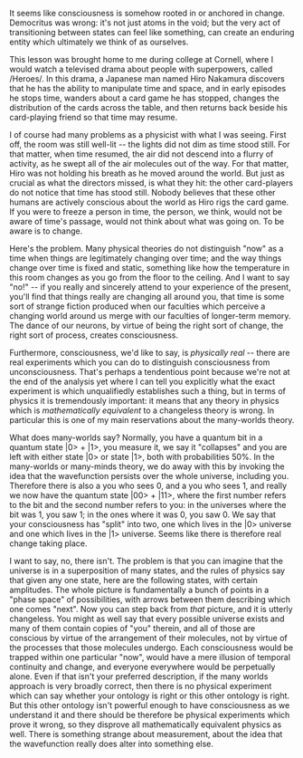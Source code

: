 It seems like consciousness is somehow rooted in or anchored in change.
Democritus was wrong: it's not just atoms in the void; but the very act of
transitioning between states can feel like something, can create an enduring
entity which ultimately we think of as ourselves.

This lesson was brought home to me during college at Cornell, where I would
watch a televised drama about people with superpowers, called /Heroes/. In this
drama, a Japanese man named Hiro Nakamura discovers that he has the ability to
manipulate time and space, and in early episodes he stops time, wanders about a
card game he has stopped, changes the distribution of the cards across the
table, and then returns back beside his card-playing friend so that time may
resume.

I of course had many problems as a physicist with what I was seeing. First off,
the room was still well-lit -- the lights did not dim as time stood still. For
that matter, when time resumed, the air did not descend into a flurry of
activity, as he swept all of the air molecules out of the way. For that matter,
Hiro was not holding his breath as he moved around the world. But just as
crucial as what the directors missed, is what they hit: the other card-players
do not notice that time has stood still. Nobody believes that these other humans
are actively conscious about the world as Hiro rigs the card game. If you were
to freeze a person in time, the person, we think, would not be aware of time's
passage, would not think about what was going on. To be aware is to change.

Here's the problem. Many physical theories do not distinguish "now" as a time
when things are legitimately changing over time; and the way things change over
time is fixed and static, something like how the temperature in this room
changes as you go from the floor to the ceiling. And I want to say "no!" -- if
you really and sincerely attend to your experience of the present, you'll find
that things really are changing all around you, that time is some sort of
strange fiction produced when our faculties which perceive a changing world
around us merge with our faculties of longer-term memory. The dance of our
neurons, by virtue of being the right sort of change, the right sort of process,
creates consciousness.

Furthermore, consciousness, we'd like to say, is *physically real* -- there are
real experiments which you can do to distinguish consciousness from
unconsciousness. That's perhaps a tendentious point because we're not at the end
of the analysis yet where I can tell you explicitly what the exact experiment is
which unqualifiedly establishes such a thing, but in terms of physics it is
tremendously important: it means that any theory in physics which is
*mathematically equivalent* to a changeless theory is wrong. In particular this
is one of my main reservations about the many-worlds theory.

What does many-worlds say? Normally, you have a quantum bit in a quantum state
|0> + |1>, you measure it, we say it "collapses" and you are left with either
state |0> or state |1>, both with probabilities 50%. In the many-worlds or
many-minds theory, we do away with this by invoking the idea that the
wavefunction persists over the whole universe, including you. Therefore there is
also a you who sees 0, and a you who sees 1, and really we now have the quantum
state |00> + |11>, where the first number refers to the bit and the second
number refers to you: in the universes where the bit was 1, you saw 1; in the
ones where it was 0, you saw 0. We say that your consciousness has "split" into
two, one which lives in the |0> universe and one which lives in the |1>
universe. Seems like there is therefore real change taking place.

I want to say, no, there isn't. The problem is that you can imagine that the
universe is in a superposition of many states, and the rules of physics say that
given any one state, here are the following states, with certain amplitudes. The
whole picture is fundamentally a bunch of points in a "phase space" of
possibilities, with arrows between them describing which one comes "next". Now
you can step back from *that* picture, and it is utterly changeless. You might
as well say that every possible universe exists and many of them contain copies
of "you" therein, and all of those are conscious by virtue of the arrangement of
their molecules, not by virtue of the processes that those molecules undergo.
Each consciousness would be trapped within one particular "now", would have a
mere illusion of temporal continuity and change, and everyone everywhere would
be perpetually alone. Even if that isn't your preferred description, if the many
worlds approach is very broadly correct, then there is no physical experiment
which can say whether your ontology is right or this other ontology is right.
But this other ontology isn't powerful enough to have consciousness as we
understand it and there should be therefore be physical experiments which prove
it wrong, so they disprove all mathematically equivalent physics as well. There
is something strange about measurement, about the idea that the wavefunction
really does alter into something else. 
